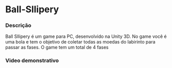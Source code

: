 # Ball-Sllipery

### Descrição 
Ball Sllipery é um game para PC, desenvolvido na Unity 3D. No game você é uma bola e tem o objetivo de coletar todas as moedas do labirinto para passar as fases. O game tem um total de 4 fases

### Video demonstrativo
